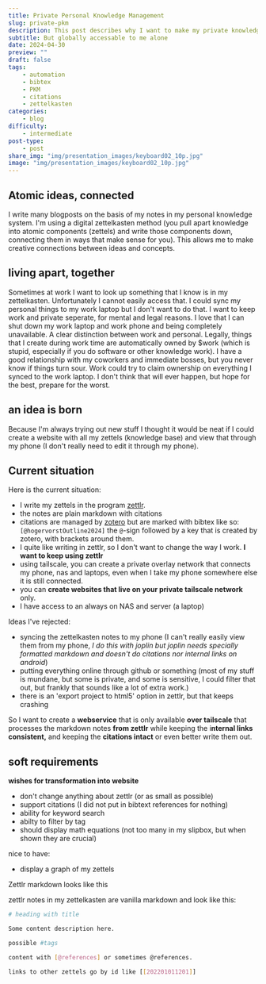```yaml
---
title: Private Personal Knowledge Management
slug: private-pkm
description: This post describes why I want to make my private knowledge base available as a website to myself only and some general directions of the project
subtitle: But globally accessable to me alone
date: 2024-04-30
preview: ""
draft: false
tags:
    - automation
    - bibtex
    - PKM
    - citations
    - zettelkasten
categories:
    - blog
difficulty:
    - intermediate
post-type:
    - post
share_img: "img/presentation_images/keyboard02_10p.jpg"
image: "img/presentation_images/keyboard02_10p.jpg"
---
```


## Atomic ideas, connected
I write many blogposts on the basis of my notes in my personal knowledge system.  I'm using a digital zettelkasten method (you pull apart knowledge into atomic components (zettels) and write those components down, connecting them in ways that make sense for you). This allows me to make creative connections between ideas and concepts.

## living apart, together
Sometimes at work I want to look up something that I know is in my zettelkasten. Unfortunately I cannot easily access that. I could sync my personal things to my work laptop but I don't want to do that. I want to keep work and private seperate, for mental and legal reasons. I love that I can shut down my work laptop and work phone and being completely unavailable. A clear distinction between work and personal. Legally, things that I create during work time are automatically owned by $work (which is stupid, especially if you do software or other knowledge work). I have a good relationship with my coworkers and immediate bosses, but you never know if things turn sour. Work could try to claim ownership on everything I synced to the work laptop. I don't think that will ever happen, but hope for the best, prepare for the worst. 

## an idea is born
Because I'm always trying out new stuff I thought it would be neat if I could create a website with all my zettels (knowledge base) and view that through my phone (I don't really need to edit it through my phone).

## Current situation
Here is the current situation:

- I write my zettels in the program [zettlr](https://www.zettlr.com/).
- the notes are plain markdown with citations
- citations are managed by [zotero](https://www.zotero.org/) but are marked with bibtex like so: `[@hogervorstOutline2024]` the `@`-sign followed by a key that is created by zotero, with brackets around them. 
- I quite like writing in zettlr, so I don't want to  change the way I work. **I want to keep using zettlr**
- using tailscale, you can create a private overlay network that connects my phone, nas and laptops, even when I take my phone somewhere else it is still connected.
- you can **create websites that live on your private tailscale network** only.
- I have access to an always on NAS and server (a laptop)

Ideas I've rejected:

- syncing the zettelkasten notes to my phone (I can't really easily view them from my phone, _I do this with joplin but joplin needs specially formatted markdown and doesn't do citations nor internal links on android_)
- putting everything online through github or something (most of my stuff is mundane, but some is private, and some is sensitive, I could filter that out, but frankly that sounds like a lot of extra work.)
- there is an 'export project to html5' option in zettlr, but that keeps crashing

So I want to create a **webservice** that is only available **over tailscale** that processes the markdown notes **from zettlr** while keeping the i**nternal links consistent,** and keeping the **citations intact** or even better write them out.

## soft requirements
**wishes for transformation into website**
- don't change anything about zettlr (or as small as possible)
- support citations (I did not put in bibtext references for nothing)
- ability for keyword search
- abilty to filter by tag
- should display math equations (not too many in my slipbox, but when shown they are crucial)

nice to have:
- display a graph of my zettels

Zettlr markdown looks like this

zettlr notes in my zettelkasten are vanilla markdown and look like this:

```bash
# heading with title

Some content description here.

possible #tags

content with [@references] or sometimes @references.

links to other zettels go by id like [[202201011201]]

```
